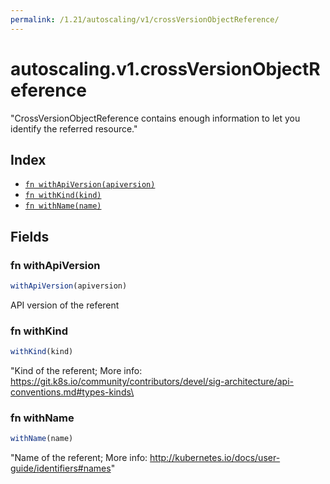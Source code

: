 ```yaml
---
permalink: /1.21/autoscaling/v1/crossVersionObjectReference/
---
```


# autoscaling.v1.crossVersionObjectReference

"CrossVersionObjectReference contains enough information to let you identify the referred resource."

## Index

* [`fn withApiVersion(apiversion)`](#fn-withapiversion)
* [`fn withKind(kind)`](#fn-withkind)
* [`fn withName(name)`](#fn-withname)

## Fields

### fn withApiVersion

```ts
withApiVersion(apiversion)
```

API version of the referent

### fn withKind

```ts
withKind(kind)
```

"Kind of the referent; More info: https://git.k8s.io/community/contributors/devel/sig-architecture/api-conventions.md#types-kinds\

### fn withName

```ts
withName(name)
```

"Name of the referent; More info: http://kubernetes.io/docs/user-guide/identifiers#names"